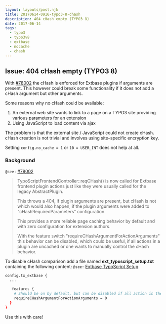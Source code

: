 ```yaml
---
layout: layouts/post.njk
title: 20170614-0916-typo3-8-chash
description: 404 cHash empty (TYPO3 8)
date: 2017-06-14
tags:
  - typo3
  - typo3v8
  - extbase
  - nocache
  - chash
---
```

## Issue: 404 cHash empty (TYPO3 8)

With [#78002](https://forge.typo3.org/issues/78002) the cHash is enforced for Extbase plugins if arguments are present. This however could break some functionality if it does not add a cHash argument but other arguments.

Some reasons why no cHash could be available:

1. An external web site wants to link to a page on a TYPO3 site providing various parameters for an extension
2. Using JavaScript to load content via ajax

The problem is that the external site / JavaScript could not create cHash. cHash creation is not trivial and involves using site–specific encryption key.

Setting `config.no_cache = 1` or `10 = USER_INT` does not help at all.

### Background

`@see:` [#78002](https://forge.typo3.org/issues/78002)

> TypoScriptFrontendController::reqCHash() is now called for Extbase frontend plugin actions just like they were usually called for the legacy AbstractPlugin.
>
> This throws a 404, if plugin arguments are present, but cHash is not which would also happen, if the plugin arguments were added to "cHashRequiredParameters" configuration.
>
> This provides a more reliable page caching behavior by default and with zero configuration for extension authors.
>
> With the feature switch "requireCHashArgumentForActionArguments" this behavior can be disabled, which could be useful, if all actions in a plugin are uncached or one wants to manually control the cHash behavior.

To disable cHash comparison add a file named **ext_typoscript_setup.txt** containing the following content:
`@see:` [Extbase TypoScript Setup](https://github.com/TYPO3/TYPO3.CMS/blob/master/typo3/sysext/extbase/ext_typoscript_setup.txt)

```bash
config.tx_extbase {
  ...

   features {
    # Should be on by default, but can be disabled if all action in the plugin are uncached
    requireCHashArgumentForActionArguments = 0
  }
}
```

Use this with care!
